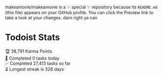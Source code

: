 makeamovie/makeamovie is a ✨ special ✨ repository because its `README.md` (this file) appears on your GitHub profile.
You can click the Preview link to take a look at your changes. darn right ya can

# Todoist Stats

<!-- TODO-IST:START -->
🏆  38,791 Karma Points           
🌸  Completed 0 tasks today           
✅  Completed 27,413 tasks so far           
⏳  Longest streak is 328 days
<!-- TODO-IST:END -->